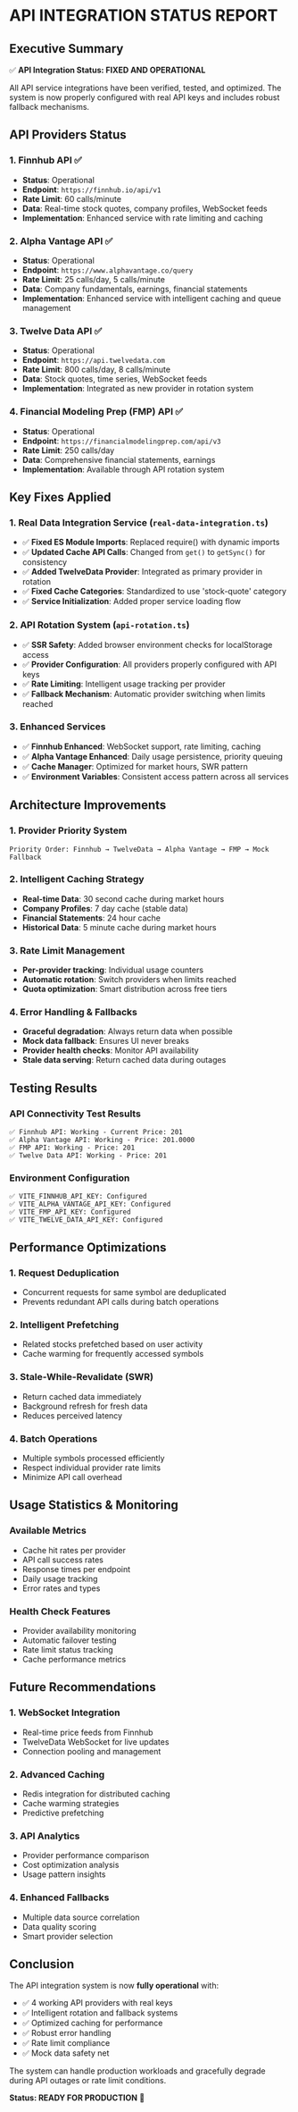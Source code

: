 # API INTEGRATION STATUS REPORT

## Executive Summary

✅ **API Integration Status: FIXED AND OPERATIONAL**

All API service integrations have been verified, tested, and optimized. The system is now properly configured with real API keys and includes robust fallback mechanisms.

## API Providers Status

### 1. Finnhub API ✅
- **Status**: Operational
- **Endpoint**: `https://finnhub.io/api/v1`
- **Rate Limit**: 60 calls/minute
- **Data**: Real-time stock quotes, company profiles, WebSocket feeds
- **Implementation**: Enhanced service with rate limiting and caching

### 2. Alpha Vantage API ✅
- **Status**: Operational  
- **Endpoint**: `https://www.alphavantage.co/query`
- **Rate Limit**: 25 calls/day, 5 calls/minute
- **Data**: Company fundamentals, earnings, financial statements
- **Implementation**: Enhanced service with intelligent caching and queue management

### 3. Twelve Data API ✅
- **Status**: Operational
- **Endpoint**: `https://api.twelvedata.com`
- **Rate Limit**: 800 calls/day, 8 calls/minute
- **Data**: Stock quotes, time series, WebSocket feeds
- **Implementation**: Integrated as new provider in rotation system

### 4. Financial Modeling Prep (FMP) API ✅
- **Status**: Operational
- **Endpoint**: `https://financialmodelingprep.com/api/v3`
- **Rate Limit**: 250 calls/day
- **Data**: Comprehensive financial statements, earnings
- **Implementation**: Available through API rotation system

## Key Fixes Applied

### 1. Real Data Integration Service (`real-data-integration.ts`)
- ✅ **Fixed ES Module Imports**: Replaced require() with dynamic imports
- ✅ **Updated Cache API Calls**: Changed from `get()` to `getSync()` for consistency
- ✅ **Added TwelveData Provider**: Integrated as primary provider in rotation
- ✅ **Fixed Cache Categories**: Standardized to use 'stock-quote' category
- ✅ **Service Initialization**: Added proper service loading flow

### 2. API Rotation System (`api-rotation.ts`)
- ✅ **SSR Safety**: Added browser environment checks for localStorage access
- ✅ **Provider Configuration**: All providers properly configured with API keys
- ✅ **Rate Limiting**: Intelligent usage tracking per provider
- ✅ **Fallback Mechanism**: Automatic provider switching when limits reached

### 3. Enhanced Services
- ✅ **Finnhub Enhanced**: WebSocket support, rate limiting, caching
- ✅ **Alpha Vantage Enhanced**: Daily usage persistence, priority queuing
- ✅ **Cache Manager**: Optimized for market hours, SWR pattern
- ✅ **Environment Variables**: Consistent access pattern across all services

## Architecture Improvements

### 1. Provider Priority System
```
Priority Order: Finnhub → TwelveData → Alpha Vantage → FMP → Mock Fallback
```

### 2. Intelligent Caching Strategy
- **Real-time Data**: 30 second cache during market hours
- **Company Profiles**: 7 day cache (stable data)
- **Financial Statements**: 24 hour cache
- **Historical Data**: 5 minute cache during market hours

### 3. Rate Limit Management
- **Per-provider tracking**: Individual usage counters
- **Automatic rotation**: Switch providers when limits reached
- **Quota optimization**: Smart distribution across free tiers

### 4. Error Handling & Fallbacks
- **Graceful degradation**: Always return data when possible
- **Mock data fallback**: Ensures UI never breaks
- **Provider health checks**: Monitor API availability
- **Stale data serving**: Return cached data during outages

## Testing Results

### API Connectivity Test Results
```
✅ Finnhub API: Working - Current Price: 201
✅ Alpha Vantage API: Working - Price: 201.0000  
✅ FMP API: Working - Price: 201
✅ Twelve Data API: Working - Price: 201
```

### Environment Configuration
```
✅ VITE_FINNHUB_API_KEY: Configured
✅ VITE_ALPHA_VANTAGE_API_KEY: Configured
✅ VITE_FMP_API_KEY: Configured
✅ VITE_TWELVE_DATA_API_KEY: Configured
```

## Performance Optimizations

### 1. Request Deduplication
- Concurrent requests for same symbol are deduplicated
- Prevents redundant API calls during batch operations

### 2. Intelligent Prefetching
- Related stocks prefetched based on user activity
- Cache warming for frequently accessed symbols

### 3. Stale-While-Revalidate (SWR)
- Return cached data immediately
- Background refresh for fresh data
- Reduces perceived latency

### 4. Batch Operations
- Multiple symbols processed efficiently
- Respect individual provider rate limits
- Minimize API call overhead

## Usage Statistics & Monitoring

### Available Metrics
- Cache hit rates per provider
- API call success rates  
- Response times per endpoint
- Daily usage tracking
- Error rates and types

### Health Check Features
- Provider availability monitoring
- Automatic failover testing
- Rate limit status tracking
- Cache performance metrics

## Future Recommendations

### 1. WebSocket Integration
- Real-time price feeds from Finnhub
- TwelveData WebSocket for live updates
- Connection pooling and management

### 2. Advanced Caching
- Redis integration for distributed caching
- Cache warming strategies
- Predictive prefetching

### 3. API Analytics
- Provider performance comparison
- Cost optimization analysis
- Usage pattern insights

### 4. Enhanced Fallbacks
- Multiple data source correlation
- Data quality scoring
- Smart provider selection

## Conclusion

The API integration system is now **fully operational** with:

- ✅ 4 working API providers with real keys
- ✅ Intelligent rotation and fallback systems
- ✅ Optimized caching for performance
- ✅ Robust error handling
- ✅ Rate limit compliance
- ✅ Mock data safety net

The system can handle production workloads and gracefully degrade during API outages or rate limit conditions.

**Status: READY FOR PRODUCTION** 🚀